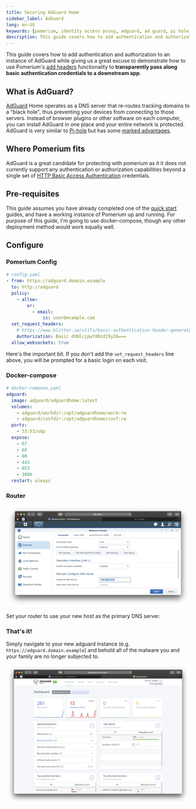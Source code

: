 ```yaml
---
title: Securing AdGuard Home
sidebar_label: AdGuard
lang: en-US
keywords: [pomerium, identity access proxy, adguard, ad guard, pi hole, piehole]
description: This guide covers how to add authentication and authorization to a hosted, fully online instance of Adguard.
---
```


This guide covers how to add authentication and authorization to an instance of AdGuard while giving us a great excuse to demonstrate how to use Pomerium's [add headers](/docs/reference) functionality to **transparently pass along basic authentication credentials to a downstream app**.

## What is AdGuard?

[AdGuard](https://adguard.com/en/adguard-home/overview.html) Home operates as a DNS server that re-routes tracking domains to a "black hole", thus preventing your devices from connecting to those servers. Instead of browser plugins or other software on each computer, you can install AdGuard in one place and your entire network is protected. AdGuard is very similar to [Pi-hole](https://pi-hole.net) but has some [marked advantages](https://github.com/AdguardTeam/AdGuardHome#comparison).

## Where Pomerium fits

AdGuard is a great candidate for protecting with pomerium as it it does not currently support any authentication or authorization capabilities beyond a single set of [HTTP Basic Access Authentication](https://en.wikipedia.org/wiki/Basic_access_authentication) credentials.

## Pre-requisites

This guide assumes you have already completed one of the [quick start] guides, and have a working instance of Pomerium up and running. For purpose of this guide, I'm going to use docker-compose, though any other deployment method would work equally well.

## Configure

### Pomerium Config

```yaml
# config.yaml
- from: https://adguard.domain.example
  to: http://adguard
  policy:
    - allow:
        or:
          - email:
              is: user@example.com
  set_request_headers:
    # https://www.blitter.se/utils/basic-authentication-header-generator/
    Authorization: Basic dXNlcjpwYXNzd29yZA===
  allow_websockets: true
```

Here's the important bit. If you don't add the `set_request_headers` line above, you will be prompted for a basic login on each visit.

### Docker-compose

```yaml
# docker-compose.yaml
adguard:
  image: adguard/adguardhome:latest
  volumes:
    - adguard/workdir:/opt/adguardhome/work:rw
    - adguard/confdir:/opt/adguardhome/conf:rw
  ports:
    - 53:53/udp
  expose:
    - 67
    - 68
    - 80
    - 443
    - 853
    - 3000
  restart: always
```

### Router

![adguard router setup](img/adguard/adguard-router-setup.png)

Set your router to use your new host as the primary DNS server.

### That's it!

Simply navigate to your new adguard instance (e.g. `https://adguard.domain.example`) and behold all of the malware you and your family are no longer subjected to.

![adguard dashboard](img/adguard/adguard-dashboard.png)

[quick start]: /docs/install/quickstart
